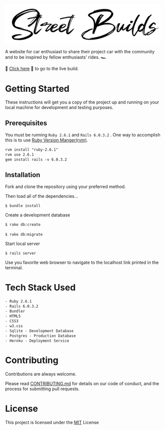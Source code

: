 ![Street Builds Logo](./app/assets/images/streetbuilds-logo.png)

A website for car enthusiast to share their project car with the community and to be inspired by fellow enthusiasts' rides. 🏎️ 

🔰 [Click here](https://streetbuilds.herokuapp.com) 🔰 to go to the live build.

# Getting Started 

These instructions will get you a copy of the project up and running on your local machine for development and testing purposes.

## Prerequisites

You must be running `Ruby 2.6.1` and `Rails 6.0.3.2` . One way to accomplish this is to use [Ruby Version Manger(rvm)](https://rvm.io/rvm/install).

    rvm install "ruby-2.6.1"
    rvm use 2.6.1
    gem install rails -v 6.0.3.2


## Installation 

Fork and clone the repository using your preferred method. 

Then load all of the dependencies...

    $ bundle install 

Create a development database 

    $ rake db:create 

    $ rake db:migrate 

Start local server 

    $ rails server

Use you favorite web browser to navigate to the localhost link printed in the terminal.

# Tech Stack Used 

    - Ruby 2.6.1 
    - Rails 6.0.3.2
    - Bundler 
    - HTML5
    - CSS3
    - w3.css
    - Sqlite - Development Database
    - Postgres - Production Database 
    - Heroku - Deployment Service 

# Contributing

Contributions are always welcome.

Please read [CONTRIBUTING.md](https://gist.github.com/PurpleBooth/b24679402957c63ec426) for details on our code of conduct, and the process for submitting pull requests.

# License

This project is licensed under the [MIT](https://opensource.org/licenses/MIT) License

